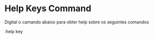 # Help Keys Command
Digital o camando abaixo para obter help sobre os seguintes comandos<p>
:help key
